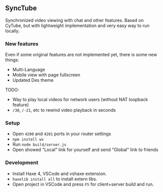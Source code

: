 ## SyncTube
Synchronized video viewing with chat and other features.
Based on CyTube, but with lightweight implementation and very easy way to run locally.

### New features
Even if some original features are not implemented yet, there is some new things:
- Multi-Language
- Mobile view with page fullscreen
- Updated Des theme

TODO:
- Way to play local videos for network users (without NAT loopback feature)
- `/30`, `/-21`, etc to rewind video playback in seconds

### Setup
- Open `4200` and `4201` ports in your router settings
- `npm install ws`
- Run `node build/server.js`
- Open showed "Local" link for yourself and send "Global" link to friends

### Development
- Install Haxe 4, VSCode and vshaxe extension.
- `haxelib install all` to install extern libs.
- Open project in VSCode and press `F5` for client+server build and run.
